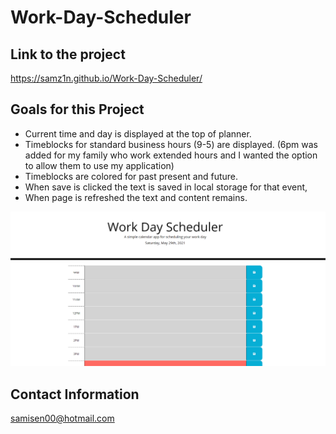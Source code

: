 # Work-Day-Scheduler

## Link to the project 
https://samz1n.github.io/Work-Day-Scheduler/

## Goals for this Project
* Current time and day is displayed at the top of planner.
* Timeblocks for standard business hours (9-5) are displayed. (6pm was added for my family who work extended hours and I wanted the option to allow them to use my application)
* Timeblocks are colored for past present and future.
* When save is clicked the text is saved in local storage for that event,
* When page is refreshed the text and content remains.
 <img src="./assets/deployedapp.PNG"/>


## Contact Information
samisen00@hotmail.com
